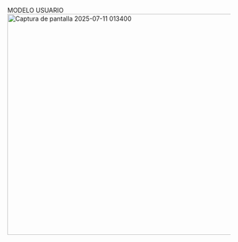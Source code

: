 MODELO USUARIO
<img width="755" height="498" alt="Captura de pantalla 2025-07-11 013400" src="https://github.com/user-attachments/assets/fd1426e4-8646-4c83-8105-97d48cf2653d" />
